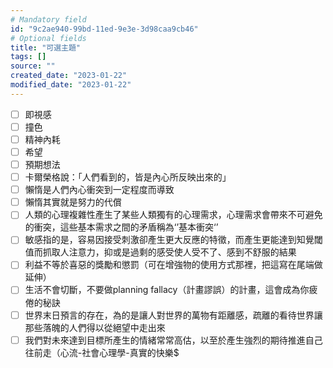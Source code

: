 ```yaml
---
# Mandatory field
id: "9c2ae940-99bd-11ed-9e3e-3d98caa9cb46"
# Optional fields
title: "可選主題"
tags: []
source: ""
created_date: "2023-01-22"
modified_date: "2023-01-22"
---
```

- [ ] 即視感
- [ ] 撞色
- [ ] 精神內耗
- [ ] 希望
- [ ] 預期想法
- [ ] 卡爾榮格說：「人們看到的，皆是內心所反映出來的」
- [ ] 懶惰是人們內心衝突到一定程度而導致
- [ ]  懶惰其實就是努力的代償
- [ ] 人類的心理複雜性產生了某些人類獨有的心理需求，心理需求會帶來不可避免的衝突，這些基本需求之間的矛盾稱為‘’基本衝突‘’
- [ ] 敏感指的是，容易因接受刺激卻產生更大反應的特徵，而產生更能達到知覺閾值而抓取人注意力，抑或是過剩的感受使人受不了、感到不舒服的結果
- [ ] 利益不等於喜惡的獎勵和懲罰（可在增強物的使用方式那裡，把這寫在尾端做延伸）
- [ ] 生活不會切斷，不要做planning fallacy（計畫謬誤）的計畫，這會成為你疲倦的秘訣
- [ ] 世界末日預言的存在，為的是讓人對世界的萬物有距離感，疏離的看待世界讓那些落魄的人們得以從絕望中走出來
- [ ] 我們對未來達到目標所產生的情緒常常高估，以至於產生強烈的期待推進自己往前走（心流-社會心理學-真實的快樂$